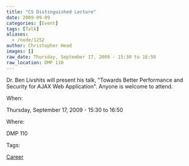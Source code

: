```yaml
---
title: "CS Distinguished Lecture"
date: 2009-09-09
categories: [Event]
tags: [Talk]
aliases:
  - /node/1252
author: Christopher Head
images: []
raw_date: Thursday, September 17, 2009 - 15:30 to 16:50
raw_location: DMP 110
---
```


Dr. Ben Livshits will present his talk, "Towards Better Performance and Security for AJAX Web Application". Anyone is welcome to attend.

When: 

Thursday, September 17, 2009 - 15:30 to 16:50

Where: 

DMP 110

Tags: 

[Career](/career)
